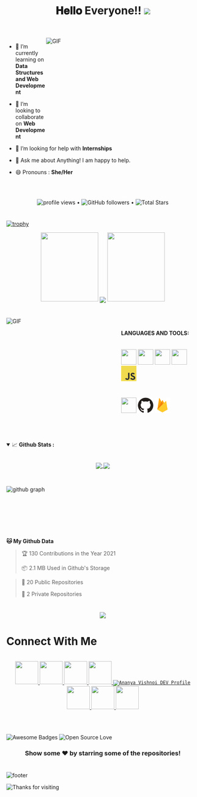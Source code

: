 <h1 align="center">
  𝐇𝐞𝐥𝐥𝐨 Everyone!! 
  <a target="_blank">
    <img src="https://media.giphy.com/media/X2Iney7tVHeWtS1Y9Z/giphy.gif" width="24px" style="max-width:100%;">
  </a>
</h1>

<br/>
<br/>
<a target="_blank">
  <img align="right" height="250" width="400" alt="GIF" src="https://media.giphy.com/media/EY93ZrEyn74w9rB3o0/giphy.gif">
</a>

- 🔭 I’m currently learning on **Data Structures and Web Development**

- 👯 I’m looking to collaborate on **Web Development**
- 🤔 I’m looking for help with **Internships**
- 💬 Ask me about Anything! I am happy to help.
- 😄 Pronouns : **She/Her**

<br/>
<br/>

<p align="center">
  <img src="https://gpvc.arturio.dev/ananya26-vishnoi" alt="profile views"> •  
  <img alt="GitHub followers" src="https://img.shields.io/github/followers/ananya26-vishnoi?label=Followers&style=social"> •   
  <img src="https://img.shields.io/github/stars/ananya26-vishnoi?label=Stars" alt="Total Stars">
</p>

#

[![trophy](https://github-profile-trophy.vercel.app/?username=ananya26-vishnoi&column=8&margin-w=15&margin-h=15&no-bg=true&no-frame=true&theme=juicyfresh)](https://github.com/ananya26-vishnoi)

<p align="center">
  <a>
    <img height="180" width="150" src="https://i.pinimg.com/originals/5a/4a/f6/5a4af6d23c1981fbe04d131c88c2031d.png">
    <img align="center" src="https://github-readme-streak-stats.herokuapp.com/?user=ananya26-vishnoi&theme=dark&hide_border=true"/>
    <img height="180" width="150" src="https://i.pinimg.com/originals/5a/4a/f6/5a4af6d23c1981fbe04d131c88c2031d.png">
  </a>
</p>

#

<a target="_blank"><img align="left" height="300" width="300" alt="GIF" src="https://www.animatedimages.org/data/media/118/animated-robot-image-0051.gif"></a>
<br/>

**LANGUAGES AND TOOLS:**  
<br/>
<br/>
<code><img height="40" width="40" src="https://www.naveedashfaq.me/img/c++.png"></code>
<code><img height="40" width="40" src="https://cdn.iconscout.com/icon/free/png-512/c-programming-569564.png"></code>
<code><img height="40" width="40" src="https://www.flaticon.com/svg/static/icons/svg/1216/1216733.svg"></code>
<code><img height="40" width="40" src="https://cdn.iconscout.com/icon/free/png-256/css-131-722685.png"></code>
<code><img height="40" width="40" src="https://raw.githubusercontent.com/github/explore/80688e429a7d4ef2fca1e82350fe8e3517d3494d/topics/javascript/javascript.png"></code>

#
<code><img height="40" width="40" src="https://upload.wikimedia.org/wikipedia/commons/thumb/3/3f/Git_icon.svg/1024px-Git_icon.svg.png"></code>
<code><img height="40" width="40" src="https://raw.githubusercontent.com/github/explore/80688e429a7d4ef2fca1e82350fe8e3517d3494d/topics/github-api/github-api.png"></code>
<code><img height="40" width="40" src="https://raw.githubusercontent.com/github/explore/80688e429a7d4ef2fca1e82350fe8e3517d3494d/topics/firebase/firebase.png"></code>


<br/>

#

<details open="">
<summary>
  <g-emoji class="g-emoji" alias="chart_with_upwards_trend" fallback-src="https://github.githubassets.com/images/icons/emoji/unicode/1f4c8.png">📈</g-emoji>
  <strong>Github Stats : </strong>
</summary>
<br>

<p align="center">
  <a href="https://github.com/ananya26-vishnoi">
    <img align="center" src="https://github-readme-stats.vercel.app/api?username=ananya26-vishnoi&show_icons=true&hide_border=true&title_color=94b4a4&amp&icon_color=FFFFFF&amp&text_color=FFFFFF&amp&bg_color=000000&count_private=true&include_all_commits=true"/>
  </a>
  <a href="https://github.com/ananya26-vishnoi">
    <img align="center" height="195px" src="https://github-readme-stats.vercel.app/api/top-langs/?username=ananya26-vishnoi&text_color=FFFFFF&bg_color=000000&title_color=94b4a4&langs_count=15&layout=compact&hide_border=true&area=true" />
  </a>
</p>
</details>
<br>

![github graph](https://activity-graph.herokuapp.com/graph?username=ananya26-vishnoi&theme=react-dark&hide_border=true)

<br/>

#



</a>

<br>
<br>


**🐱 My Github Data** 

> 🏆  130 Contributions in the Year 2021
 > 
> 📦 2.1 MB Used in Github's Storage 
 > 
 
> 📜 20 Public Repositories 
 > 
> 🔑 2 Private Repositories  
 > 
#


</p>

<p align="center">
  <a href='https://github.com/ananya26-vishnoi/'>
    <img width="30%" src="https://media.giphy.com/media/zJ3V6Ot51H8Y0/giphy.gif"/>
    
  </a>
</p>

<h1>
         Connect With Me
  
</h1>

<p align="center">
  <br>
  <a href="https://www.linkedin.com/in/ananya-vishnoi-5980531b3/" target="_blank">
    <code><img height="60" width="60" src="https://image.flaticon.com/icons/png/512/61/61109.png"/></code>
  </a>
  <a href="https://www.facebook.com/ananya.vishnoi.144/" target="_blank">
    <code><img  height="60" width="60" src="https://i.pinimg.com/originals/ca/3b/f0/ca3bf05cfab74677e5b73b130bd30991.png"/></code>
  </a>
  <a href="https://www.instagram.com/_ananya_vishnoi_/" target="_blank">
    <code><img height="60" width="60" src="https://thumbs.dreamstime.com/b/instagram-logo-icon-voronezh-russia-november-square-black-color-164585975.jpg"/></code>
  </a>
  <a href="https://twitter.com/AnanyaVishnoi3" target="_blank">
    <code><img height="60" width="60" src="https://image.flaticon.com/icons/png/512/60/60580.png"/></code>
  </a>
  <a href="https://dev.to/ananya26vishnoi">
    <code><img src="https://d2fltix0v2e0sb.cloudfront.net/dev-badge.svg" alt="Ananya Vishnoi DEV Profile" height="62" width="62"></code>
  </a>     
  <a href="https://www.hackerrank.com/ananyavishnoi26" target="_blank">
    <code><img height="60" width="60" src="https://cdn4.iconfinder.com/data/icons/logos-and-brands-1/512/160_Hackerrank_logo_logos-512.png"/></code>
  </a>
<a href="https://www.hackerearth.com/@ananyavishnoi26" target="_blank">
    <code><img height="60" width="60" src="https://cdn.icon-icons.com/icons2/2389/PNG/512/hackerearth_logo_icon_145208.png"/></code>
  </a>
<a href="https://www.codechef.com/users/anni_26" target="_blank">
    <code><img height="60" width="60" src="https://icons-for-free.com/iconfiles/png/512/codechef-1324440139527402917.png"/></code>
  </a>
</p>

</code>

<br/>
<br/>
</p>
<a>
    <img alt="Awesome Badges" src="https://img.shields.io/badge/badges-awesome-green.svg" />
  </a>
  <a>
    <img alt="Open Source Love" src="https://badges.frapsoft.com/os/v2/open-source.svg?v=103" />
  </a>



<div align="center">

### Show some ❤️ by starring some of the repositories!

</div>

#

![footer](https://blog.paper.li/wp-content/uploads/2020/02/LinkedIn-banner-19-1024x256.png)

<img height="120" alt="Thanks for visiting " width="100%" src="https://raw.githubusercontent.com/BrunnerLivio/brunnerlivio/master/images/marquee.svg" />
